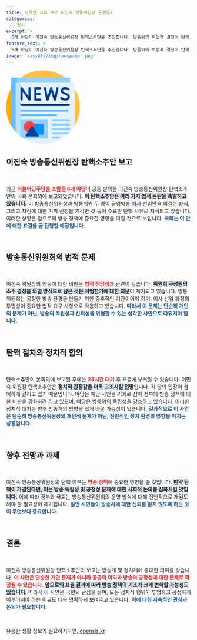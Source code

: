 ```yaml
---
title: 탄핵안 국회 보고 이진숙 방통위원장 운명은?
categories:
  - 정치
excerpt: >
  6개 야당이 이진숙 방송통신위원장 탄핵소추안을 추진합니다! 방통위의 위법적 결정이 탄핵 사유로 꼽히며, 내일 본회의에서 표결이 예상됩니다. 과연 결과는? 클릭해서 확인하세요!
feature_text: >
  6개 야당이 이진숙 방송통신위원장 탄핵소추안을 추진합니다! 방통위의 위법적 결정이 탄핵 사유로 꼽히며, 내일 본회의에서 표결이 예상됩니다. 과연 결과는? 클릭해서 확인하세요!
image: '/assets/img/newspaper.png'
---
```


<p><img src="/assets/img/newspaper.png" alt="kimp 속보" /></p>

<h2 data-ke-size="size26">이진숙 방송통신위원장 탄핵소추안 보고</h2>

<p data-ke-size="size16">&nbsp;</p>

<p>최근 <b><span style="color: #ee2323;">더불어민주당을 포함한 6개 야당</span></b>이 공동 발의한 이진숙 방송통신위원장 탄핵소추안이 국회 본회의에 보고되었습니다. <b><span style="background-color: #21538527;">이 탄핵소추안은 여러 가지 법적 논란을 촉발하고 있습니다.</span></b> 이 방송통신위원장과 방통위원 두 명이 공영방송 이사 선임안을 의결한 방식, 그리고 자신에 대한 기피 신청을 기각한 것 등이 주요한 탄핵 사유로 지적되고 있습니다. 이러한 상황은 앞으로의 방송 정책에 중요한 영향을 미칠 것으로 보입니다. <b><span style="color: #1a5490;">국회는 이 안에 대한 표결을 곧 진행할 예정입니다.</span></b></p>

<p data-ke-size="size16">&nbsp;</p>

<h2 data-ke-size="size26">방송통신위원회의 법적 문제</h2>

<p data-ke-size="size16">&nbsp;</p>

<p>이진숙 위원장의 행동에 대한 비판은 <b><span style="color: #ee2323;">법적 정당성</span></b>과 관련이 깊습니다. <b><span style="background-color: #21538527;">위원회 구성원의 소수 결정을 의결 방식으로 삼은 것은 적법한가에 대한 의문</span></b>이 제기되고 있습니다. 방통위원회는 공정한 방송 환경을 만들기 위한 중추적인 기관이어야 하며, 이사 선임 과정의 투명성이 중요한 법적 요구 사항으로 작용하고 있습니다. <b><span style="color: #1a5490;">따라서 이 문제는 단순히 개인의 문제가 아닌, 방송의 독립성과 신뢰성을 위협할 수 있는 심각한 사안으로 다뤄져야 합니다.</span></b></p>

<p data-ke-size="size16">&nbsp;</p>

<h2 data-ke-size="size26">탄핵 절차와 정치적 함의</h2>

<p data-ke-size="size16">&nbsp;</p>

<p>탄핵소추안이 본회의에 보고된 후에는 <b><span style="color: #ee2323;">24시간 대기</span></b> 후 표결에 부쳐질 수 있습니다. 이민숙 위원장 탄핵소추안은 <b><span style="background-color: #21538527;">정치적 긴장감을 더욱 고조시킬 전망</span></b>입니다. 각 당의 입장이 첨예하게 갈리고 있기 때문입니다. 야당은 해당 사안을 기회로 삼아 정부의 방송 정책에 대한 비판을 강화하려 하고 있으며, 여당은 방통위의 독립성을 강조하고 있습니다. 이러한 정치적 대치는 향후 방송계의 방향을 크게 바꿀 가능성이 있습니다. <b><span style="color: #1a5490;">결과적으로 이 사안은 단순히 방송통신위원장의 개인적 문제가 아닌, 전반적인 정치 환경의 영향을 미치는 상황입니다.</span></b></p>

<p data-ke-size="size16">&nbsp;</p>

<h2 data-ke-size="size26">향후 전망과 과제</h2>

<p data-ke-size="size16">&nbsp;</p>

<p>이진숙 방송통신위원장의 탄핵 여부는 <b><span style="color: #ee2323;">방송 정책</span></b>에 중요한 영향을 줄 것입니다. <b><span style="background-color: #21538527;">만약 탄핵이 가결된다면, 이는 방송 독립성 및 공정성 문제에 대한 사회적 논의를 심화시킬 것입니다.</span></b> 이에 따라 정부와 국회는 방송통신위원회의 운영 방식에 대해 전반적으로 재검토해야 할 필요성이 제기됩니다. <b><span style="color: #1a5490;">일반 시민들이 방송사에 대한 신뢰를 잃지 않도록 하는 것이 무엇보다 중요합니다.</span></b></p>

<p data-ke-size="size16">&nbsp;</p>

<h2 data-ke-size="size26">결론</h2>

<p data-ke-size="size16">&nbsp;</p>

<p>이진숙 방송통신위원장 탄핵소추안의 보고는 방송계 및 정치계에 중대한 의미를 갖습니다. <b><span style="color: #ee2323;">이 사안은 단순한 개인 문제가 아니라 공공의 이익과 방송의 공정성에 대한 문제로 확장될 수 있습니다.</span></b> <b><span style="background-color: #21538527;">앞으로의 표결 결과에 따라 방송 정책의 기조가 크게 변화할 가능성도 있습니다.</span></b> 따라서 이 사안은 국민의 관심을 끌며, 모든 정치적 행위가 투명하고 공정하게 이루어져야 하는 이유도 더욱 명확하게 보여주고 있습니다. <b><span style="color: #1a5490;">이에 대한 지속적인 관심과 논의가 필요합니다.</span></b> </p>

<p data-ke-size="size16">&nbsp;</p>
유용한 생활 정보가 필요하시다면, <a href="https://opensis.kr" rel="dofollow">opensis.kr</a>


